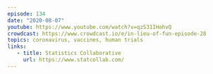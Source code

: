 ```yaml
---
episode: 134
date: "2020-08-07"
youtube: https://www.youtube.com/watch?v=qzS31IHohvQ
crowdcast: https://www.crowdcast.io/e/in-lieu-of-fun-episode-28
topics: coronavirus, vaccines, human trials
links:
   - title: Statistics Collaborative
     url: https://www.statcollab.com/
---
```

